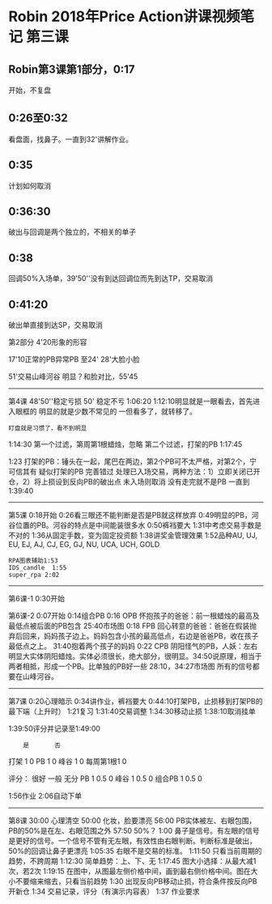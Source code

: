# Robin 2018年Price Action讲课视频笔记 第三课

## Robin第3课第1部分，0:17

开始，不复盘

## 0:26至0:32

看盘面，找鼻子。一直到32'讲解作业。

## 0:35

计划如何取消

## 0:36:30

破出与回调是两个独立的，不相关的单子

## 0:38

回调50%入场单，39'50''没有到达回调位而先到达TP，交易取消

## 0:41:20

破出单直接到达SP，交易取消

第2部分
4'20形象的形容

17'10正常的PB异常PB  至24'
28'大脸小脸

51'交易山峰河谷
明显？和脸对比，55'45

----------------
第4课
48'50''稳定亏损
50'    稳定不亏
1:06:20
1:12:10明显就是一眼看去，首先进入眼框的
	明显的就是少数不常见的
	一但看多了，就转移了。
	
	盯盘就是习惯了，看不到明显
	
1:14:30
	第一个过滤，第周第1根蜡烛，忽略
	第二个过滤，打架的PB 1:17:45
	
1:23
	打架的PB：锤头在一起，尾巴在两边，第2个PB可不太严格，对第2个，宁可信其有
	疑似打架的PB	完善错过
	处理已入场交易，两种方法：1）立即关闭已开仓，2）将上损设到反向PB的破出点
		未入场则取消
	没有走完就不是PB
	一直到1:39:40

----------------
第5课
0:18开始
0:26看三眼还不能判断是否是PB就这样放弃
0:49明显的PB，河谷位置的PB。河谷的特点是中间能装很多水
0:50裤裆要大
1:31中考虑交易手数是不对的
1:36从固定手数，变为固定投资额
1:38讲奖金管理效果
1:52品种AU, UJ, EU, EJ, AJ, CJ, EG, GJ, NU, UCA, UCH, GOLD

	RPA图表辅助1:53
	IDS_candle  1:55
	super_rpa 2:02
	

----------------
第6课-1
0:30开始

第6课-2
0:07开始
0:14组合PB
0:16	OPB 怀抱孩子的爸爸：前一根蜡烛的最高及最低点被后面的PB包含
		25:40市场图
0:18	FPB 回心转意的爸爸：爸爸在假装抛弃后回来，妈妈孩子边上。妈妈包含小孩的最高低点，右边是爸爸PB，收在孩子最低点之上。
		31:40抱着两个孩子的妈妈
0:22	CPB 阴阳怪气的PB，人妖：左右明显大实体阴阳蜡烛。实体必须很长，绝大部分，很明显。34:50说原理，相当于两者相抵，形成一个PB。比单独的PB好一些
		28:10，34:27市场图
所有的信号都要在山峰河谷。


----------------
第7课
0:20心理暗示
0:34讲作业，裤裆要大
0:44:10打架PB，止损移到打架PB的最下端（上升时）
1:21复习
1:31:40交易调整
1:34:30移动止损
1:38:10取消挂单

1:39:50评分并记录至1:49:00

        是       否
打架     1        0
PB       1        0
峰谷     1        0
每周第1根1        0

评分：  很好     一般     无分
PB       1       0.5      0
峰谷     1       0.5      0
组合PB   1       0.5      0
		
1:56作业
2:06自动下单

----------------
第8课
30:00 心理清空
50:00 化妆，脸要漂亮
56:00 PB实体被左、右眼包围，PB的50%是在左、右眼范围之外
57:50 50%？
1:00  鼻子是信号。有左眼的信号是更好的信号。一个信号不管有无左眼，有效性由右眼判断。判断标准是破出，50%的回调让鼻子更漂亮
1:05:35 右眼不是交易的标准。
1:11:50 只看当前周期的趋势，不跨周期
1:12:30 简单趋势：上、下、无
1:17:45 图大小选择：从最大减1次，若2次
1:19:15 在图中，从图最左侧价格中间，画到最右侧价格中间。图在大小不要缩来缩去，只看当前趋势
1:30 出现反向PB移动止损，符合条件按反向PB开新仓
1:34 交易记录，评分（有演示内容表）
1:37 作业要求